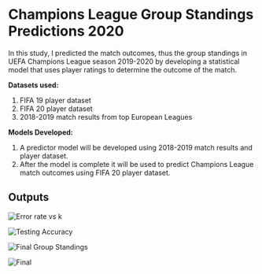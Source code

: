 # Champions League Group Standings Predictions 2020

In this study, I predicted the match outcomes, thus the group standings in UEFA Champions League
season 2019-2020 by developing a statistical model that uses player ratings to determine the outcome of the match.

**Datasets used:**
1. FIFA 19 player dataset
2. FIFA 20 player dataset
3. 2018-2019 match results from top European Leagues

**Models Developed:**
1. A predictor model will be developed using 2018-2019 match results and player dataset.
2. After the model is complete it will be used to predict Champions League match outcomes using FIFA 20 player dataset.

<h2>Outputs</h2>

![Error rate vs k](https://raw.githubusercontent.com/rishabh1815769/CL-Predictions/master/Outputs/Error%20rate%20vs%20k.bmp)

![Testing Accuracy](https://raw.githubusercontent.com/rishabh1815769/CL-Predictions/master/Outputs/Testing%20Accuracy.bmp)

![Final Group Standings](https://raw.githubusercontent.com/rishabh1815769/CL-Predictions/master/Outputs/Final%20Group%20Points.bmp)

![Final](https://raw.githubusercontent.com/rishabh1815769/CL-Predictions/master/Outputs/Final.bmp)
